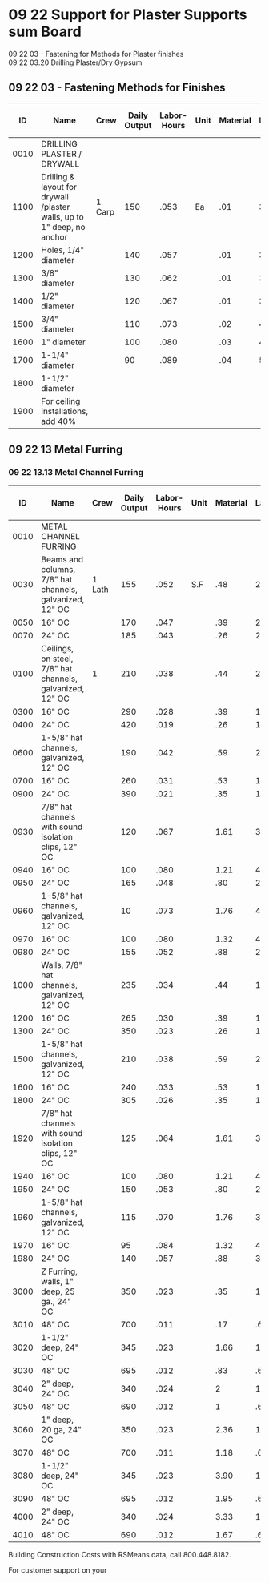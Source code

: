# 09 22 Support for Plaster Supports sum Board

09 22 03 - Fastening for Methods for Plaster finishes  
09 22 03.20 Drilling Plaster/Dry Gypsum

## 09 22 03 - Fastening Methods for Finishes

| ID   | Name                                                                 | Crew   | Daily Output | Labor-Hours | Unit | Material | Labor | Equipment | Total | Total Incl O&P |
|------|----------------------------------------------------------------------|--------|--------------|-------------|------|----------|-------|-----------|-------|----------------|
| 0010 | DRILLING PLASTER / DRYWALL                                           |        |              |             |      |          |       |           |       |                |
| 1100 | Drilling & layout for drywall /plaster walls, up to 1" deep, no anchor| 1 Carp | 150          | .053        | Ea   | .01      | 3     |           | 3.01  | 4.48           |
| 1200 | Holes, 1/4" diameter                                                 |        | 140          | .057        |      | .01      | 3.22  |           | 3.23  | 4.80           |
| 1300 | 3/8" diameter                                                        |        | 130          | .062        |      | .01      | 3.46  |           | 3.47  | 5.15           |
| 1400 | 1/2" diameter                                                        |        | 120          | .067        |      | .01      | 3.75  |           | 3.76  | 5.60           |
| 1500 | 3/4" diameter                                                        |        | 110          | .073        |      | .02      | 4.09  |           | 4.11  | 6.15           |
| 1600 | 1" diameter                                                          |        | 100          | .080        |      | .03      | 4.50  |           | 4.53  | 6.75           |
| 1700 | 1-1/4" diameter                                                      |        |  90          | .089        |      | .04      | 5     |           | 5.04  | 7.50           |
| 1800 | 1-1/2" diameter                                                      |        |              |             |      |          |       |           |       |                |
| 1900 | For ceiling installations, add 40%                                   |        |              |             |      |          |       |           |       |                |

## 09 22 13 Metal Furring

### 09 22 13.13 Metal Channel Furring

| ID   | Name                                                                 | Crew   | Daily Output | Labor-Hours | Unit | Material | Labor | Equipment | Total | Total Incl O&P |
|------|----------------------------------------------------------------------|--------|--------------|-------------|------|----------|-------|-----------|-------|----------------|
| 0010 | METAL CHANNEL FURRING                                                |        |              |             |      |          |       |           |       |                |
| 0030 | Beams and columns, 7/8" hat channels, galvanized, 12" OC             | 1 Lath | 155          | .052        | S.F  | .48      | 2.89  |           | 3.37  | 4.75           |
| 0050 | 16" OC                                                               |        | 170          | .047        |      | .39      | 2.64  |           | 3.03  | 4.28           |
| 0070 | 24" OC                                                               |        | 185          | .043        |      | .26      | 2.42  |           | 2.68  | 3.83           |
| 0100 | Ceilings, on steel, 7/8" hat channels, galvanized, 12" OC            | 1      | 210          | .038        |      | .44      | 2.13  |           | 2.57  | 3.59           |
| 0300 | 16" OC                                                               |        | 290          | .028        |      | .39      | 1.54  |           | 1.93  | 2.69           |
| 0400 | 24" OC                                                               |        | 420          | .019        |      | .26      | 1.07  |           | 1.33  | 1.85           |
| 0600 | 1-5/8" hat channels, galvanized, 12" OC                              |        | 190          | .042        |      | .59      | 2.36  |           | 2.95  | 4.09           |
| 0700 | 16" OC                                                               |        | 260          | .031        |      | .53      | 1.72  |           | 2.25  | 3.10           |
| 0900 | 24" OC                                                               |        | 390          | .021        |      | .35      | 1.15  |           | 1.50  | 2.07           |
| 0930 | 7/8" hat channels with sound isolation clips, 12" OC                  |        | 120          | .067        |      | 1.61     | 3.73  |           | 5.34  | 7.20           |
| 0940 | 16" OC                                                               |        | 100          | .080        |      | 1.21     | 4.48  |           | 5.69  | 7.90           |
| 0950 | 24" OC                                                               |        | 165          | .048        |      | .80      | 2.72  |           | 3.52  | 4.84           |
| 0960 | 1-5/8" hat channels, galvanized, 12" OC                              |        |  10          | .073        |      | 1.76     | 4.07  |           | 5.83  | 7.90           |
| 0970 | 16" OC                                                               |        | 100          | .080        |      | 1.32     | 4.48  |           | 5.80  | 8              |
| 0980 | 24" OC                                                               |        | 155          | .052        |      | .88      | 2.89  |           | 3.77  | 5.20           |
| 1000 | Walls, 7/8" hat channels, galvanized, 12" OC                         |        | 235          | .034        |      | .44      | 1.91  |           | 2.35  | 3.26           |
| 1200 | 16" OC                                                               |        | 265          | .030        |      | .39      | 1.69  |           | 2.08  | 2.90           |
| 1300 | 24" OC                                                               |        | 350          | .023        |      | .26      | 1.28  |           | 1.54  | 2.16           |
| 1500 | 1-5/8" hat channels, galvanized, 12" OC                              |        | 210          | .038        |      | .59      | 2.13  |           | 2.72  | 3.76           |
| 1600 | 16" OC                                                               |        | 240          | .033        |      | .53      | 1.87  |           | 2.40  | 3.31           |
| 1800 | 24" OC                                                               |        | 305          | .026        |      | .35      | 1.47  |           | 1.82  | 2.53           |
| 1920 | 7/8" hat channels with sound isolation clips, 12" OC                  |        | 125          | .064        |      | 1.61     | 3.58  |           | ம்ம்   | 7              |
| 1940 | 16" OC                                                               |        | 100          | .080        |      | 1.21     | 4.48  |           | 5.69  | 7.90           |
| 1950 | 24" OC                                                               |        | 150          | .053        |      | .80      | 2.99  |           | 3.79  | 5.25           |
| 1960 | 1-5/8" hat channels, galvanized, 12" OC                              |        | 115          | .070        |      | 1.76     | 3.90  |           | 5.66  | 7.65           |
| 1970 | 16" OC                                                               |        |  95          | .084        |      | 1.32     | 4.72  |           | 6.04  | 8.35           |
| 1980 | 24" OC                                                               |        | 140          | .057        |      | .88      | 3.20  |           | 4.08  | 5.65           |
| 3000 | Z Furring, walls, 1" deep, 25 ga., 24" OC                            |        | 350          | .023        |      | .35      | 1.28  |           | 1.63  | 2.25           |
| 3010 | 48" OC                                                               |        | 700          | .011        |      | .17      | .64   |           | .81   | 1.12           |
| 3020 | 1-1/2" deep, 24" OC                                                  |        | 345          | .023        |      | 1.66     | 1.30  |           | 2.96  | 3.73           |
| 3030 | 48" OC                                                               |        | 695          | .012        |      | .83      | .64   |           | 1.47  | 1.85           |
| 3040 | 2" deep, 24" OC                                                      |        | 340          | .024        |      | 2        | 1.32  |           | 3.32  | 4.11           |
| 3050 | 48" OC                                                               |        | 690          | .012        |      | 1        | .65   |           | 1.65  | 2.05           |
| 3060 | 1" deep, 20 ga, 24" OC                                               |        | 350          | .023        |      | 2.36     | 1.28  |           | 3.64  | 4.47           |
| 3070 | 48" OC                                                               |        | 700          | .011        |      | 1.18     | .64   |           | 1.82  | 2.23           |
| 3080 | 1-1/2" deep, 24" OC                                                  |        | 345          | .023        |      | 3.90     | 1.30  |           | 5.20  | 6.20           |
| 3090 | 48" OC                                                               |        | 695          | .012        |      | 1.95     | .64   |           | 2.59  | 3.08           |
| 4000 | 2" deep, 24" OC                                                      |        | 340          | .024        |      | 3.33     | 1.32  |           | 4.65  | 5.60           |
| 4010 | 48" OC                                                               |        | 690          | .012        |      | 1.67     | .65   |           | 2.32  | 2.78           |

Building Construction Costs with RSMeans data, call 800.448.8182.

For customer support on your